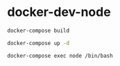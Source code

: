 # docker-dev-node

```bash
docker-compose build

docker-compose up -d 

docker-compose exec node /bin/bash 
```